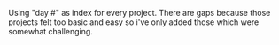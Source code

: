 Using "day #" as index for every project. There are gaps because those projects felt too basic and easy so i've only added those which were somewhat challenging. 
